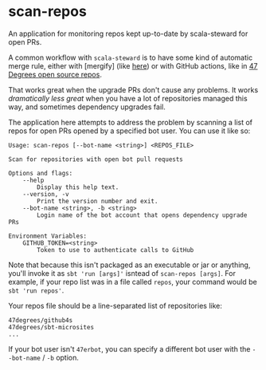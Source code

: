 # scan-repos

An application for monitoring repos kept up-to-date by scala-steward for open
PRs.

A common workflow with `scala-steward` is to have some kind of automatic merge
rule, either with [mergify] (like
[here](https://notthatbreezy.io/2020/02/refined-examples/)) or with GitHub
actions, like in [47 Degrees open source
repos](https://github.com/47degrees/github4s/blob/v0.31.0/.github/workflows/ci.yml#L49-L54).

That works great when the upgrade PRs don't cause any problems. It works
_dramatically less great_ when you have a lot of repositories managed this way,
and sometimes dependency upgrades fail.

The application here attempts to address the problem by scanning a list of repos
for open PRs opened by a specified bot user. You can use it like so:

```
Usage: scan-repos [--bot-name <string>] <REPOS_FILE>

Scan for repositories with open bot pull requests

Options and flags:
    --help
        Display this help text.
    --version, -v
        Print the version number and exit.
    --bot-name <string>, -b <string>
        Login name of the bot account that opens dependency upgrade PRs

Environment Variables:
    GITHUB_TOKEN=<string>
        Token to use to authenticate calls to GitHub
```

Note that because this isn't packaged as an executable or jar or anything,
you'll invoke it as `sbt 'run [args]'` isntead of `scan-repos [args]`. For
example, if your repo list was in a file called `repos`, your command would be
`sbt 'run repos'`.

Your repos file should be a line-separated list of repositories like:

```
47degrees/github4s
47degrees/sbt-microsites
...
```

If your bot user isn't `47erbot`, you can specify a different bot user with the
`--bot-name` / `-b` option.